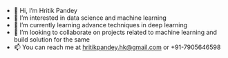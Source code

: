 - 👋 Hi, I’m Hritik Pandey 
- 👀 I’m interested in data science and machine learning
- 🌱 I’m currently learning advance techniques in deep learning
- 💞️ I’m looking to collaborate on projects related to machine learning and build solution for the same
- 📫 You can reach me at hritikpandey.hk@gmail.com or +91-7905646598

<!---
hritikpandey/hritikpandey is a ✨ special ✨ repository because its `README.md` (this file) appears on your GitHub profile.
You can click the Preview link to take a look at your changes.
--->

